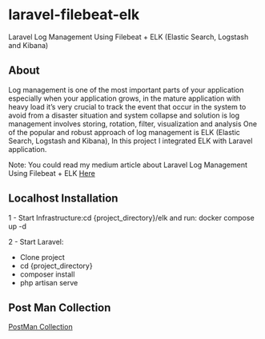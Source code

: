 # laravel-filebeat-elk
Laravel Log Management Using Filebeat + ELK (Elastic Search, Logstash and Kibana)

## About 

Log management is one of the most important parts of your application especially when your application grows, in the mature application with heavy load it’s very crucial to track the event that occur in the system to avoid from a disaster situation and system collapse and solution is log management involves storing, rotation, filter, visualization and analysis
One of the popular and robust approach of log management is ELK (Elastic Search, Logstash and Kibana), In this project I integrated ELK with Laravel application.

Note: You could read my medium article about Laravel Log Management Using Filebeat + ELK <a href="https://medium.com">Here</a>


## Localhost Installation
1 - Start Infrastructure:cd {project_directory}/elk and run: docker compose up -d 

2 - Start Laravel:
- Clone project
- cd {project_directory}
- composer install
- php artisan serve

## Post Man Collection

<a href="https://medium.com">PostMan Collection</a>
